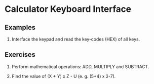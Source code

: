 # Calculator Keyboard Interface

## Examples

1. Interface the keypad and read the key-codes (HEX) of all keys.

## Exercises

1. Perform mathematical operations: ADD, MULTIPLY and SUBTRACT.

2. Find the value of (X + Y) x Z - U (e. g. (5+4) x 3-7).

